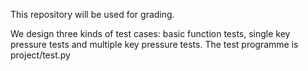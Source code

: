 This repository will be used for grading.

We design three kinds of test cases: basic function tests, single key pressure tests and multiple key pressure tests. The test programme is project/test.py
